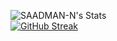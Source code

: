 ![SAADMAN-N's Stats](https://github-readme-stats.vercel.app/api?username=SAADMAN-N&theme=dark&show_icons=true&hide_border=false&count_private=true)
<br>
[![GitHub Streak](https://github-readme-streak-stats-4jd8.vercel.app?user=SAADMAN-N&theme=dark)](https://git.io/streak-stats)
